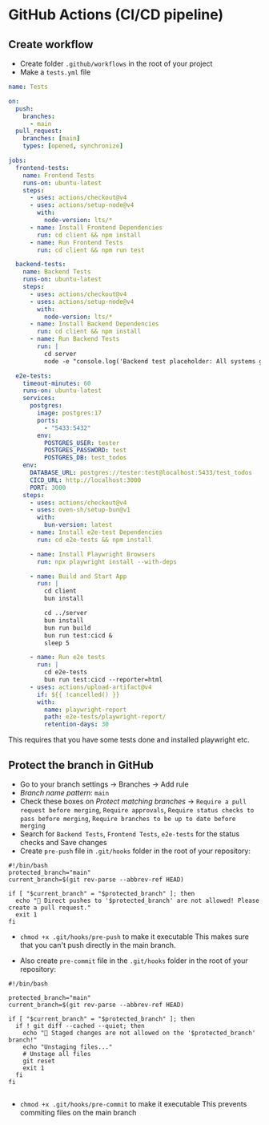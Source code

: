 # GitHub Actions (CI/CD pipeline)

## Create workflow

- Create folder `.github/workflows` in the root of your project
- Make a `tests.yml` file

```yml
name: Tests

on:
  push:
    branches:
      - main
  pull_request:
    branches: [main]
    types: [opened, synchronize]

jobs:
  frontend-tests:
    name: Frontend Tests
    runs-on: ubuntu-latest
    steps:
      - uses: actions/checkout@v4
      - uses: actions/setup-node@v4
        with:
          node-version: lts/*
      - name: Install Frontend Dependencies
        run: cd client && npm install
      - name: Run Frontend Tests
        run: cd client && npm run test

  backend-tests:
    name: Backend Tests
    runs-on: ubuntu-latest
    steps:
      - uses: actions/checkout@v4
      - uses: actions/setup-node@v4
        with:
          node-version: lts/*
      - name: Install Backend Dependencies
        run: cd client && npm install
      - name: Run Backend Tests
        run: |
          cd server
          node -e "console.log('Backend test placeholder: All systems go!')"

  e2e-tests:
    timeout-minutes: 60
    runs-on: ubuntu-latest
    services:
      postgres:
        image: postgres:17
        ports:
          - "5433:5432"
        env:
          POSTGRES_USER: tester
          POSTGRES_PASSWORD: test
          POSTGRES_DB: test_todos
    env:
      DATABASE_URL: postgres://tester:test@localhost:5433/test_todos
      CICD_URL: http://localhost:3000
      PORT: 3000
    steps:
      - uses: actions/checkout@v4
      - uses: oven-sh/setup-bun@v1
        with:
          bun-version: latest
      - name: Install e2e-test Dependencies
        run: cd e2e-tests && npm install

      - name: Install Playwright Browsers
        run: npx playwright install --with-deps

      - name: Build and Start App
        run: |
          cd client
          bun install

          cd ../server
          bun install
          bun run build
          bun run test:cicd &
          sleep 5

      - name: Run e2e tests
        run: |
          cd e2e-tests
          bun run test:cicd --reporter=html
      - uses: actions/upload-artifact@v4
        if: ${{ !cancelled() }}
        with:
          name: playwright-report
          path: e2e-tests/playwright-report/
          retention-days: 30

```

This requires that you have some tests done and installed playwright etc.

## Protect the branch in GitHub

- Go to your branch settings -> Branches -> Add rule
- _Branch name pattern_: `main`
- Check these boxes on _Protect matching branches_ -> `Require a pull request before merging`, `Require approvals`, `Require status checks to pass before merging`, `Require branches to be up to date before merging`
- Search for `Backend Tests`, `Frontend Tests`, `e2e-tests` for the status checks and Save changes
- Create `pre-push` file in `.git/hooks` folder in the root of your repository:

```
#!/bin/bash
protected_branch="main"
current_branch=$(git rev-parse --abbrev-ref HEAD)

if [ "$current_branch" = "$protected_branch" ]; then
  echo "🚨 Direct pushes to '$protected_branch' are not allowed! Please create a pull request."
  exit 1
fi
```

- `chmod +x .git/hooks/pre-push` to make it executable
  This makes sure that you can't push directly in the main branch.

- Also create `pre-commit` file in the `.git/hooks` folder in the root of your repository:

```
#!/bin/bash

protected_branch="main"
current_branch=$(git rev-parse --abbrev-ref HEAD)

if [ "$current_branch" = "$protected_branch" ]; then
  if ! git diff --cached --quiet; then
    echo "🚨 Staged changes are not allowed on the '$protected_branch' branch!"
    echo "Unstaging files..."
    # Unstage all files
    git reset
    exit 1
  fi
fi


```

- `chmod +x .git/hooks/pre-commit` to make it executable
  This prevents commiting files on the main branch
